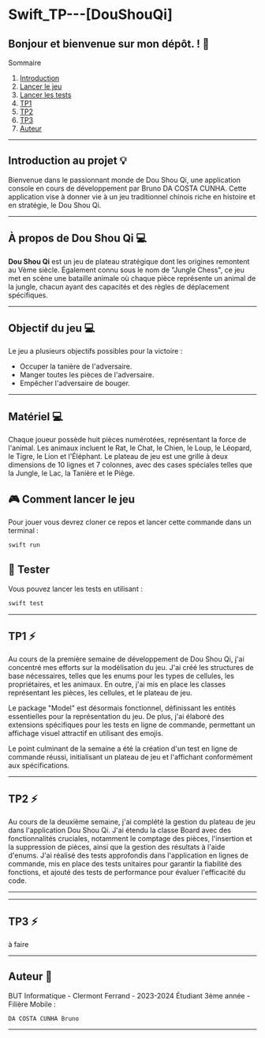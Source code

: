 
# **Swift_TP---[DouShouQi]**

## Bonjour et bienvenue sur mon dépôt. ! 👋


Sommaire


  
 1. [Introduction](#introduction)
 2. [Lancer le jeu](#lancer)
 3. [Lancer les tests](#tests)
 4. [TP1](#tp1)
 5. [TP2](#tp2)
 6. [TP3](#tp3)
 7. [Auteur](#auteur)

</div>

  
  

*******

<div  id='introduction'/>

  

## **Introduction au projet** :bulb:

  
Bienvenue dans le passionnant monde de Dou Shou Qi, une application console en cours de développement par Bruno DA COSTA CUNHA. Cette application vise à donner vie à un jeu traditionnel chinois riche en histoire et en stratégie, le Dou Shou Qi.
  
*******

  

<div  id='apropos'/>

## **À propos de Dou Shou Qi** :computer:

  


**Dou Shou Qi** est un jeu de plateau stratégique dont les origines remontent au Vème siècle. Également connu sous le nom de "Jungle Chess", ce jeu met en scène une bataille animale où chaque pièce représente un animal de la jungle, chacun ayant des capacités et des règles de déplacement spécifiques.

*******

  
<div  id='objectif'/>

## **Objectif du jeu** :computer:

  


Le jeu a plusieurs objectifs possibles pour la victoire :

-   Occuper la tanière de l'adversaire.
-   Manger toutes les pièces de l'adversaire.
-   Empêcher l'adversaire de bouger.
  
  
*******

<div  id='material'/>

## **Matériel** :computer:


Chaque joueur possède huit pièces numérotées, représentant la force de l'animal. Les animaux incluent le Rat, le Chat, le Chien, le Loup, le Léopard, le Tigre, le Lion et l'Éléphant. Le plateau de jeu est une grille à deux dimensions de 10 lignes et 7 colonnes, avec des cases spéciales telles que la Jungle, le Lac, la Tanière et le Piège.



<div  id='lancer'/>

## 🎮 Comment lancer le jeu 
Pour jouer vous devrez cloner ce repos et lancer cette commande dans un terminal :
```sh
swift run
```

<div  id='tests'/>

## 🧪 Tester
Vous pouvez lancer les tests en utilisant :
```sh
swift test
```


<div  id='tp1'/>

*******

## TP1 :zap:

Au cours de la première semaine de développement de Dou Shou Qi, j'ai concentré mes efforts sur la modélisation du jeu. J'ai créé les structures de base nécessaires, telles que les enums pour les types de cellules, les propriétaires, et les animaux. En outre, j'ai mis en place les classes représentant les pièces, les cellules, et le plateau de jeu.

Le package "Model" est désormais fonctionnel, définissant les entités essentielles pour la représentation du jeu. De plus, j'ai élaboré des extensions spécifiques pour les tests en ligne de commande, permettant un affichage visuel attractif en utilisant des emojis.

Le point culminant de la semaine a été la création d'un test en ligne de commande réussi, initialisant un plateau de jeu et l'affichant conformément aux spécifications.



<div  id='tp2'/>

*******

## TP2 :zap:

Au cours de la deuxième semaine, j'ai complété la gestion du plateau de jeu dans l'application Dou Shou Qi. J'ai étendu la classe Board avec des fonctionnalités cruciales, notamment le comptage des pièces, l'insertion et la suppression de pièces, ainsi que la gestion des résultats à l'aide d'enums. J'ai réalisé des tests approfondis dans l'application en lignes de commande, mis en place des tests unitaires pour garantir la fiabilité des fonctions, et ajouté des tests de performance pour évaluer l'efficacité du code.

 *******


 <div  id='tp3'/>

*******

## TP3 :zap:

à faire

 *******

<div  id='auteur'/>



## Auteur :busts_in_silhouette:

BUT Informatique - Clermont Ferrand - 2023-2024
Étudiant 3ème année - Filière Mobile :
   
`DA COSTA CUNHA Bruno`

*******